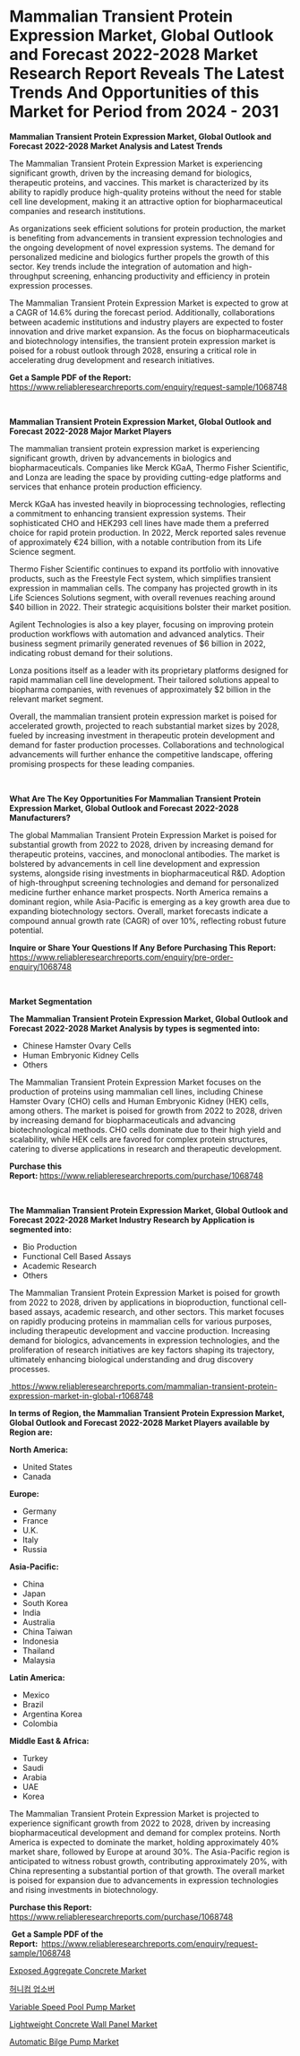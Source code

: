 <p><h1>Mammalian Transient Protein Expression Market, Global Outlook and Forecast 2022-2028 Market Research Report Reveals The Latest Trends And Opportunities of this Market for Period from 2024 - 2031</h1></p><p><strong>Mammalian Transient Protein Expression Market, Global Outlook and Forecast 2022-2028 Market Analysis and Latest Trends</strong></p>
<p><p>The Mammalian Transient Protein Expression Market is experiencing significant growth, driven by the increasing demand for biologics, therapeutic proteins, and vaccines. This market is characterized by its ability to rapidly produce high-quality proteins without the need for stable cell line development, making it an attractive option for biopharmaceutical companies and research institutions.</p><p>As organizations seek efficient solutions for protein production, the market is benefiting from advancements in transient expression technologies and the ongoing development of novel expression systems. The demand for personalized medicine and biologics further propels the growth of this sector. Key trends include the integration of automation and high-throughput screening, enhancing productivity and efficiency in protein expression processes.</p><p>The Mammalian Transient Protein Expression Market is expected to grow at a CAGR of 14.6% during the forecast period. Additionally, collaborations between academic institutions and industry players are expected to foster innovation and drive market expansion. As the focus on biopharmaceuticals and biotechnology intensifies, the transient protein expression market is poised for a robust outlook through 2028, ensuring a critical role in accelerating drug development and research initiatives.</p></p>
<p><strong>Get a Sample PDF of the Report:&nbsp;</strong> <a href="https://www.reliableresearchreports.com/enquiry/request-sample/1068748">https://www.reliableresearchreports.com/enquiry/request-sample/1068748</a></p>
<p>&nbsp;</p>
<p><strong>Mammalian Transient Protein Expression Market, Global Outlook and Forecast 2022-2028 Major Market Players</strong></p>
<p><p>The mammalian transient protein expression market is experiencing significant growth, driven by advancements in biologics and biopharmaceuticals. Companies like Merck KGaA, Thermo Fisher Scientific, and Lonza are leading the space by providing cutting-edge platforms and services that enhance protein production efficiency.</p><p>Merck KGaA has invested heavily in bioprocessing technologies, reflecting a commitment to enhancing transient expression systems. Their sophisticated CHO and HEK293 cell lines have made them a preferred choice for rapid protein production. In 2022, Merck reported sales revenue of approximately €24 billion, with a notable contribution from its Life Science segment.</p><p>Thermo Fisher Scientific continues to expand its portfolio with innovative products, such as the Freestyle Fect system, which simplifies transient expression in mammalian cells. The company has projected growth in its Life Sciences Solutions segment, with overall revenues reaching around $40 billion in 2022. Their strategic acquisitions bolster their market position.</p><p>Agilent Technologies is also a key player, focusing on improving protein production workflows with automation and advanced analytics. Their business segment primarily generated revenues of $6 billion in 2022, indicating robust demand for their solutions.</p><p>Lonza positions itself as a leader with its proprietary platforms designed for rapid mammalian cell line development. Their tailored solutions appeal to biopharma companies, with revenues of approximately $2 billion in the relevant market segment.</p><p>Overall, the mammalian transient protein expression market is poised for accelerated growth, projected to reach substantial market sizes by 2028, fueled by increasing investment in therapeutic protein development and demand for faster production processes. Collaborations and technological advancements will further enhance the competitive landscape, offering promising prospects for these leading companies.</p></p>
<p>&nbsp;</p>
<p><strong>What Are The Key Opportunities For Mammalian Transient Protein Expression Market, Global Outlook and Forecast 2022-2028 Manufacturers?</strong></p>
<p><p>The global Mammalian Transient Protein Expression Market is poised for substantial growth from 2022 to 2028, driven by increasing demand for therapeutic proteins, vaccines, and monoclonal antibodies. The market is bolstered by advancements in cell line development and expression systems, alongside rising investments in biopharmaceutical R&D. Adoption of high-throughput screening technologies and demand for personalized medicine further enhance market prospects. North America remains a dominant region, while Asia-Pacific is emerging as a key growth area due to expanding biotechnology sectors. Overall, market forecasts indicate a compound annual growth rate (CAGR) of over 10%, reflecting robust future potential.</p></p>
<p><strong>Inquire or Share Your Questions If Any Before Purchasing This Report:</strong> <a href="https://www.reliableresearchreports.com/enquiry/pre-order-enquiry/1068748">https://www.reliableresearchreports.com/enquiry/pre-order-enquiry/1068748</a></p>
<p>&nbsp;</p>
<p><strong>Market Segmentation</strong></p>
<p><strong>The Mammalian Transient Protein Expression Market, Global Outlook and Forecast 2022-2028 Market Analysis by types is segmented into:</strong></p>
<p><ul><li>Chinese Hamster Ovary Cells</li><li>Human Embryonic Kidney Cells</li><li>Others</li></ul></p>
<p><p>The Mammalian Transient Protein Expression Market focuses on the production of proteins using mammalian cell lines, including Chinese Hamster Ovary (CHO) cells and Human Embryonic Kidney (HEK) cells, among others. The market is poised for growth from 2022 to 2028, driven by increasing demand for biopharmaceuticals and advancing biotechnological methods. CHO cells dominate due to their high yield and scalability, while HEK cells are favored for complex protein structures, catering to diverse applications in research and therapeutic development.</p></p>
<p><strong>Purchase this Report:&nbsp;</strong><a href="https://www.reliableresearchreports.com/purchase/1068748">https://www.reliableresearchreports.com/purchase/1068748</a></p>
<p>&nbsp;</p>
<p><strong>The Mammalian Transient Protein Expression Market, Global Outlook and Forecast 2022-2028 Market Industry Research by Application is segmented into:</strong></p>
<p><ul><li>Bio Production</li><li>Functional Cell Based Assays</li><li>Academic Research</li><li>Others</li></ul></p>
<p><p>The Mammalian Transient Protein Expression Market is poised for growth from 2022 to 2028, driven by applications in bioproduction, functional cell-based assays, academic research, and other sectors. This market focuses on rapidly producing proteins in mammalian cells for various purposes, including therapeutic development and vaccine production. Increasing demand for biologics, advancements in expression technologies, and the proliferation of research initiatives are key factors shaping its trajectory, ultimately enhancing biological understanding and drug discovery processes.</p></p>
<p><a href="https://www.reliableresearchreports.com/mammalian-transient-protein-expression-market-in-global-r1068748">&nbsp;https://www.reliableresearchreports.com/mammalian-transient-protein-expression-market-in-global-r1068748</a></p>
<p><strong>In terms of Region, the Mammalian Transient Protein Expression Market, Global Outlook and Forecast 2022-2028 Market Players available by Region are:</strong></p>
<p>
    <p> <strong> North America: </strong>
        <ul>
            <li>United States</li>
            <li>Canada</li>
        </ul>
        </p> 
    <p> <strong> Europe: </strong>
        <ul>
            <li>Germany</li>
            <li>France</li>
            <li>U.K.</li>
            <li>Italy</li>
            <li>Russia</li>
        </ul>
        </p> 
    <p> <strong> Asia-Pacific: </strong>
        <ul>
            <li>China</li>
            <li>Japan</li>
            <li>South Korea</li>
            <li>India</li>
            <li>Australia</li>
            <li>China Taiwan</li>
            <li>Indonesia</li>
            <li>Thailand</li>
            <li>Malaysia</li>
        </ul>
        </p> 
    <p> <strong> Latin America: </strong>
        <ul>
            <li>Mexico</li>
            <li>Brazil</li>
            <li>Argentina Korea</li>
            <li>Colombia</li>
        </ul>
        </p> 
    <p> <strong> Middle East & Africa: </strong>
        <ul>
            <li>Turkey</li>
            <li>Saudi</li>
            <li>Arabia</li>
            <li>UAE</li>
            <li>Korea</li>
        </ul>
    </p>
    </p>
<p><p>The Mammalian Transient Protein Expression Market is projected to experience significant growth from 2022 to 2028, driven by increasing biopharmaceutical development and demand for complex proteins. North America is expected to dominate the market, holding approximately 40% market share, followed by Europe at around 30%. The Asia-Pacific region is anticipated to witness robust growth, contributing approximately 20%, with China representing a substantial portion of that growth. The overall market is poised for expansion due to advancements in expression technologies and rising investments in biotechnology.</p></p>
<p><strong>Purchase this Report: </strong><a href="https://www.reliableresearchreports.com/purchase/1068748">https://www.reliableresearchreports.com/purchase/1068748</a></p>
<p>&nbsp;<strong>Get a Sample PDF of the Report:&nbsp;&nbsp;</strong><a href="https://www.reliableresearchreports.com/enquiry/request-sample/1068748">https://www.reliableresearchreports.com/enquiry/request-sample/1068748</a></p>
<p><strong></strong></p>
<p><p><a href="https://issuu.com/reportprime-2/docs/exposed-aggregate-concrete-market-s_40f35d340bf37b">Exposed Aggregate Concrete Market</a></p><p><a href="https://medium.com/@fernandotryo5lson96765/%ED%97%88%EB%8B%88%EC%BD%A4-%ED%9D%A1%EC%88%98%EA%B8%B0-%EC%8B%9C%EC%9E%A5-%EA%B7%9C%EB%AA%A8-%EC%A0%90%EC%9C%A0%EC%9C%A8-%EA%B2%BD%EC%9F%81-%ED%99%98%EA%B2%BD-%EB%B0%8F-%ED%8A%B8%EB%A0%8C%EB%93%9C-%EB%B6%84%EC%84%9D-%EB%B3%B4%EA%B3%A0%EC%84%9C-%EC%9C%A0%ED%98%95%EB%B3%84-%EC%9D%91%EC%9A%A9%EB%B3%84-%EC%9C%A0%ED%86%B5-%EC%B1%84%EB%84%90%EB%B3%84-%EA%B8%80%EB%A1%9C%EB%B2%8C-%EA%B8%B0%ED%9A%8C-%EB%B6%84%EC%84%9D-%EB%B0%8F-%EC%82%B0%EC%97%85-%EC%A0%84%EB%A7%9D-2024-2031-0ce6465b58cd">허니컴 업소버</a></p><p><a href="https://medium.com/@abdulkoss1914/what-is-variable-speed-pool-pump-market-2f7309e85794">Variable Speed Pool Pump Market</a></p><p><a href="https://issuu.com/reportprime-2/docs/lightweight-concrete-wall-panel-mar_3ec21576af5dca">Lightweight Concrete Wall Panel Market</a></p><p><a href="https://medium.com/@abdulkoss1914/the-automatic-bilge-pump-industry-analysis-report-offers-a-comprehensive-and-current-examination-420f6bdf1867">Automatic Bilge Pump Market</a></p></p>